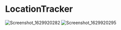 # LocationTracker
![Screenshot_1629920282](https://user-images.githubusercontent.com/86411135/130854112-10853585-d83b-4590-a457-98353314c051.png)
![Screenshot_1629920295](https://user-images.githubusercontent.com/86411135/130854143-527e268c-bf68-45bc-8241-ca9e80e8b87e.png)
